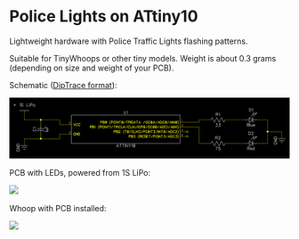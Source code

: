 # Police Lights on ATtiny10

Lightweight hardware with Police Traffic Lights flashing patterns. 

Suitable for TinyWhoops or other tiny models. Weight is about 0.3 grams (depending on size and weight of your PCB).


Schematic ([DipTrace format](policeLightsWhoop.dch)):

![](schematic.png)


PCB with LEDs, powered from 1S LiPo:

[![](https://img.youtube.com/vi/YaUy3KzH4Do/0.jpg)](https://www.youtube.com/watch?v=YaUy3KzH4Do)


Whoop with PCB installed:

[![](https://img.youtube.com/vi/rg170HTdNSE/0.jpg)](https://www.youtube.com/watch?v=rg170HTdNSE)

